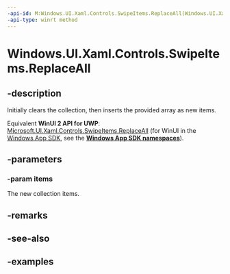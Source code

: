 ```yaml
---
-api-id: M:Windows.UI.Xaml.Controls.SwipeItems.ReplaceAll(Windows.UI.Xaml.Controls.SwipeItem[])
-api-type: winrt method
---
```


<!-- Method syntax.
public void SwipeItems.ReplaceAll(SwipeItem[] items)
-->

# Windows.UI.Xaml.Controls.SwipeItems.ReplaceAll

## -description

Initially clears the collection, then inserts the provided array as new items.

Equivalent **WinUI 2 API for UWP**: [Microsoft.UI.Xaml.Controls.SwipeItems.ReplaceAll](/windows/winui/api/microsoft.ui.xaml.controls.swipeitems.replaceall) (for WinUI in the [Windows App SDK](/windows/apps/windows-app-sdk/), see the **[Windows App SDK namespaces](/windows/windows-app-sdk/api/winrt/)**).

## -parameters

### -param items

The new collection items.

## -remarks

## -see-also

## -examples

